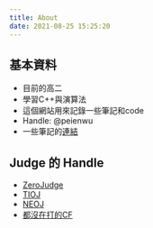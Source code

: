 ```yaml
---
title: About
date: 2021-08-25 15:25:20
---
```


## 基本資料

* 目前的高二
* 學習C++與演算法
* 這個網站用來記錄一些筆記和code
* Handle: @peienwu
* 一些筆記的[連結](https://hackmd.io/@peienwu)

## Judge 的 Handle

* [ZeroJudge](https://zerojudge.tw/UserStatistic?id=128355)
* [TIOJ](https://tioj.ck.tp.edu.tw/users/peienwu)
* [NEOJ](https://neoj.sprout.tw/profile/2631/)
* [都沒在打的CF](https://codeforces.com/profile/peienwu)
